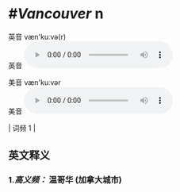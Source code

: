 # ***\#Vancouver*** n
英音 væn'kuːvə(r)  
英音
<audio src="./media/Vancouver-B.aac" controls="controls"></audio>

美音 væn'kuːvər  
美音
<audio src="./media/Vancouver.aac" controls="controls"></audio>



| 词频 1 |  

英文释义
---
### 1.*高义频：* **温哥华 (加拿大城市)**  


